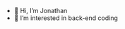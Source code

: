 - 👋 Hi, I’m Jonathan
- 👀 I’m interested in back-end coding

<!---
1-JaeYo/1-JaeYo is a ✨ special ✨ repository because its `README.md` (this file) appears on your GitHub profile.
You can click the Preview link to take a look at your changes.
--->
